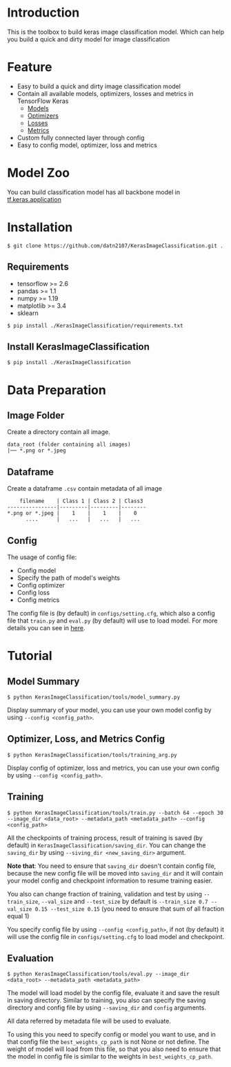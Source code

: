 # Introduction

This is the toolbox to build keras image classification model. Which can help you build a quick and dirty model for
image classification

# Feature

* Easy to build a quick and dirty image classification model
* Contain all available models, optimizers, losses and metrics in TensorFlow Keras
    * [Models](https://www.tensorflow.org/api_docs/python/tf/keras/applications)
    * [Optimizers](https://www.tensorflow.org/api_docs/python/tf/keras/optimizers)
    * [Losses](https://www.tensorflow.org/api_docs/python/tf/keras/losses)
    * [Metrics](https://www.tensorflow.org/api_docs/python/tf/keras/metrics)
* Custom fully connected layer through config
* Easy to config model, optimizer, loss and metrics

# Model Zoo

You can build classification model has all backbone model in
[tf.keras.application](https://www.tensorflow.org/api_docs/python/tf/keras/applications#functions)

# Installation

```shell
$ git clone https://github.com/datn2107/KerasImageClassification.git .
```

## Requirements

* tensorflow >= 2.6
* pandas >= 1.1
* numpy >= 1.19
* matplotlib >= 3.4
* sklearn

```shell
$ pip install ./KerasImageClassification/requirements.txt
```

## Install KerasImageClassification

```shell
$ pip install ./KerasImageClassification
```

# Data Preparation

## Image Folder

Create a directory contain all image.

```
data_root (folder containing all images)
|── *.png or *.jpeg
```

## Dataframe

Create a dataframe `.csv` contain metadata of all image

```
    filename    | Class 1 | Class 2 | Class3
----------------|---------|---------|-------- 
*.png or *.jpeg |    1    |    1    |    0
      ....      |   ...   |   ...   |   ...
```

## Config

The usage of config file:

* Config model
* Specify the path of model's weights
* Config optimizer
* Config loss
* Config metrics

The config file is (by default) in `configs/setting.cfg`, which also a config file that `train.py` and `eval.py` (by
default) will use to load model. For more details you can see
in [here](https://github.com/datn2107/KerasImageClassification/blob/master/configs/CONFIG.md).

# Tutorial

## Model Summary

```shell
$ python KerasImageClassification/tools/model_summary.py
```

Display summary of your model, you can use your own model config by using `--config <config_path>`.

## Optimizer, Loss, and Metrics Config

```shell  
$ python KerasImageClassification/tools/training_arg.py
```

Display config of optimizer, loss and metrics, you can use your own config by using `--config <config_path>`.

## Training

```shell
$ python KerasImageClassification/tools/train.py --batch 64 --epoch 30 --image_dir <data_root> --metadata_path <metadata_path> --config <config_path>
```

All the checkpoints of training process, result of training is saved (by default)
in `KerasImageClassification/saving_dir`. You can change the `saving_dir` by using `--siving_dir <new_saving_dir>`
argument.

**Note that**: You need to ensure that `saving_dir` doesn't contain config file, because the new config file will be
moved into `saving_dir` and it will contain your model config and checkpoint information to resume training easier.

You also can change fraction of training, validation and test by using `--train_size`, `--val_size` and `--test_size`
by default is `--train_size 0.7 --val_size 0.15 --test_size 0.15` (you need to ensure that sum of all fraction equal 1)

You specify config file by using `--config <config_path>`, if not (by default) it will use the config file
in `configs/setting.cfg` to load model and checkpoint.

## Evaluation

```shell
$ python KerasImageClassification/tools/eval.py --image_dir <data_root> --metadata_path <metadata_path>
```

The model will load model by the config file, evaluate it and save the result in saving directory. Similar to training,
you also can specify the saving directory and config file by using `--saving_dir` and `config` arguments.

All data referred by metadata file will be used to evaluate.

To using this you need to specify config or model you want to use, and in that config file the `best_weights_cp_path` is
not None or not define. The weight of model will load from this file, so that you also need to ensure that the model in
config file is similar to the weights in `best_weights_cp_path`.

